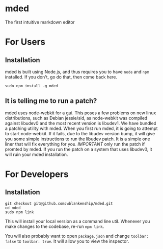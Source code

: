 mded
===

The first intuitive markdown editor

# For Users

## Installation

mded is built using Node.js, and thus requires you to have `node` and `npm` installed. If you don't, go do that, then come back here.

```
sudo npm install -g mded
```

## It is telling me to run a patch?

mded uses node-webkit for a gui. This poses a few problems on new linux distributions, such as Debian jessie/sid, as node-webkit was compiled against libudev0 and the most recent version is libudev1. We have bundled a patching utility with mded. When you first run mded, it is going to attempt to start node-webkit. If it fails, due to the libudev version bump, it will give you some simple instructions to run the libudev patch. It is a simple one liner that will fix everything for you. *IMPORTANT* only run the patch if promted by mded. If you run the patch on a system that uses libudev0, it will ruin your mded installation.

# For Developers

## Installation

```
git checkout git@github.com:wblankenship/mded.git
cd mded
sudo npm link
```

This will install your local version as a command line util. Whenever you make changes to the codebase, re-run `npm link`.

You will also probably want to open `package.json` and change `toolbar: false` to `toolbar: true`. It will allow you to view the inspector.
